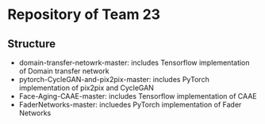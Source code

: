 # Repository of Team 23

## Structure

- domain-transfer-netowrk-master: includes Tensorflow implementation of Domain transfer network
- pytorch-CycleGAN-and-pix2pix-master: includes PyTorch implementation of pix2pix and CycleGAN
- Face-Aging-CAAE-master: includes Tensorflow implementation of CAAE
- FaderNetworks-master: incluedes PyTorch implementation of Fader Networks
